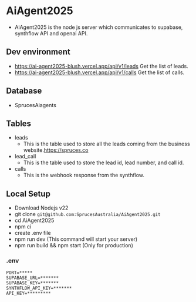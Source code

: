 # AiAgent2025 
- AiAgent2025 is the node js server which communicates to supabase, synthflow API and openai API.

## Dev environment
- https://ai-agent2025-blush.vercel.app/api/v1/leads Get the list of leads.
- https://ai-agent2025-blush.vercel.app/api/v1/calls Get the list of calls.


## Database
- SprucesAiagents

## Tables
- leads
  - This is the table used to store all the leads coming from the business website.https://spruces.co
- lead_call
  - This is the table used to store the lead id, lead number, and call id. 
- calls
  - This is the webhook response from the synthflow.

## Local Setup
- Download Nodejs v22
- git clone `git@github.com:SprucesAustralia/AiAgent2025.git`
- cd AiAgent2025
- npm ci
- create .env file
- npm run dev (This command will start your server)
- npm run build && npm start (Only for production)

### .env
```
PORT=*****
SUPABASE_URL=*******
SUPABASE_KEY=*******
SYNTHFLOW_API_KEY=*******
API_KEY=*********
```
